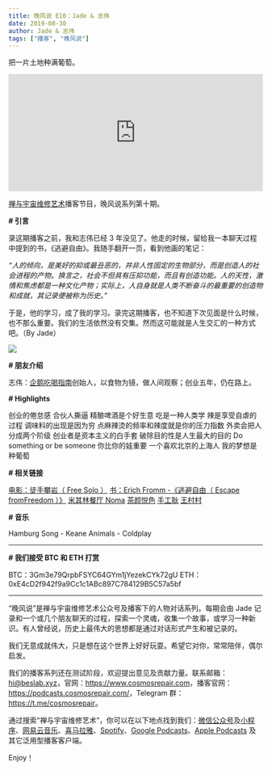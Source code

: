 ```yaml
---
title: 晚风说 E10：Jade & 志伟
date: 2019-08-30
author: Jade & 志伟
tags: ["播客", "晚风说"]
---
```


把一片土地种满葡萄。

<!--more-->

<iframe src="https://open.spotify.com/embed-podcast/episode/6hBM06UM1GrS47EsUYpPWY" width="100%" height="232" frameborder="0" allowtransparency="true" allow="encrypted-media"></iframe>

[禅与宇宙维修艺术](https://www.cosmosrepair.com)播客节目，晚风说系列第十期。

**# 引言**

录这期播客之前，我和志伟已经 3 年没见了。他走的时候，留给我一本聊天过程中提到的书，《逃避自由》。我随手翻开一页，看到他画的笔记：

*“人的倾向，是美好的抑或最丑恶的，并非人性固定的生物部分，而是创造人的社会进程的产物。换言之，社会不但具有压抑功能，而且有创造功能。人的天性，激情和焦虑都是一种文化产物；实际上，人自身就是人类不断奋斗的最重要的创造物和成就，其记录便被称为历史。”*

于是，他的学习，成了我的学习。录完这期播客，也不知道下次见面是什么时候，也不那么重要。我们的生活依然没有交集。然而这可能就是人生交汇的一种方式吧。（By Jade）

![](https://tva1.sinaimg.cn/large/006y8mN6ly1g6hifzqbmcj31980u0x6r.jpg)

**# 朋友介绍**

志伟：[企鹅吃喝指南](https://www.weibo.com/qiechihe)创始人，以食物为镜，做人间观察；创业五年，仍在路上。 

**# Highlights**

创业的倦怠感
合伙人撕逼
精酿啤酒是个好生意
吃是一种人类学
辣是享受自虐的过程
调味料的出现是因为穷
点麻辣烫的频率和辣度就是你的压力指数
外卖会把人分成两个阶级
创业者是资本主义的白手套
破除目的性是人生最大的目的
Do something or be someone
你比你的娃重要
一个喜欢北京的上海人
我的梦想是种葡萄

**# 相关链接**

[电影：徒手攀岩（ Free Solo ）](https://movie.douban.com/subject/30167509/)
[书：Erich Fromm -《逃避自由（ Escape fromFreedom ）》](https://book.douban.com/subject/26418475/)
[米其林餐厅 Noma](http://www.visitdenmark.cn/article-page/noma餐厅（哥本哈根）)
[茶颜悦色](https://www.weibo.com/u/3905458630)
[手工耿](https://weibo.com/u/3108949955)
[王村村](https://weibo.com/livefor)

**# 音乐** 

Hamburg Song - Keane
Animals - Coldplay

- - - - - 

**# 我们接受 BTC 和 ETH 打赏**

BTC：3Gm3e79QrpbFSYC64GYm1jYezekCYk72gU
ETH：0xE4cD2f942f9a9Cc1c1ABc897C784129B5C57a5bf

- - - - - 

“晚风说”是禅与宇宙维修艺术公众号及播客下的人物对话系列。每期会由 Jade 记录和一个或几个朋友聊天的过程，探索一个灵魂，收集一个故事，或学习一种新识。有人曾经说，历史上最伟大的思想都是通过对话形式产生和被记录的。

我们无意成就伟大，只是想在这个世界上好好玩耍。希望它对你，常常陪伴，偶尔启发。

我们的播客系列还在测试阶段，欢迎提出意见及贡献力量。联系邮箱：<hi@beslab.xyz>，官网：<https://www.cosmosrepair.com>，播客官网：<https://podcasts.cosmosrepair.com/>，Telegram 群：<https://t.me/cosmosrepair>。

通过搜索“禅与宇宙维修艺术”，你可以在以下地点找到我们：[微信公众号](https://cosmosrepair-1257028016.cos.ap-beijing.myqcloud.com/2019-08-04-qrcode_for_gh_9a7e409c3696_430.jpg)及[小程序](https://cosmosrepair-1257028016.cos.ap-beijing.myqcloud.com/2019-08-04-gh_ec0187a9be05_430.jpg)、[网易云音乐](https://music.163.com/#/djradio?id=793651380)、[喜马拉雅](https://www.ximalaya.com/zhubo/182662946/)、[Spotify](https://open.spotify.com/show/5SfJxMPMoqbGc2zG8ouiuD?si=QcavW9VXQiKTkTuBuWU8nA)、[Google Podcasts](https://podcasts.google.com/?feed=aHR0cHM6Ly9wb2RjYXN0cy5jb3Ntb3NyZXBhaXIuY29tL3Jzcw%3D%3D)、[Apple Podcasts](https://podcasts.apple.com/podcast/id1475254987) 及其它泛用型播客客户端。

Enjoy！